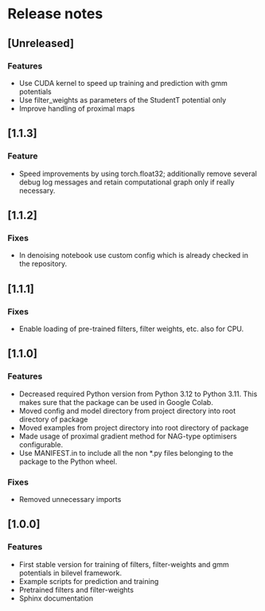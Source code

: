 # Release notes

## [Unreleased]

### Features

- Use CUDA kernel to speed up training and prediction with gmm potentials
- Use filter_weights as parameters of the StudentT potential only
- Improve handling of proximal maps

## [1.1.3]

### Feature

- Speed improvements by using torch.float32; additionally remove several debug log messages
and retain computational graph only if really necessary.

## [1.1.2]

### Fixes

- In denoising notebook use custom config which is already checked in the repository.

## [1.1.1]

### Fixes

- Enable loading of pre-trained filters, filter weights, etc. also for CPU.

## [1.1.0]

### Features

- Decreased required Python version from Python 3.12 to Python 3.11. This makes sure that
the package can be used in Google Colab.
- Moved config and model directory from project directory into root directory of package
- Moved examples from project directory into root directory of package
- Made usage of proximal gradient method for NAG-type optimisers configurable. 
- Use MANIFEST.in to include all the non *.py files belonging to the package to the Python wheel.

### Fixes

- Removed unnecessary imports

## [1.0.0]

### Features

- First stable version for training of filters, filter-weights and gmm potentials in bilevel
framework. 
- Example scripts for prediction and training
- Pretrained filters and filter-weights
- Sphinx documentation
